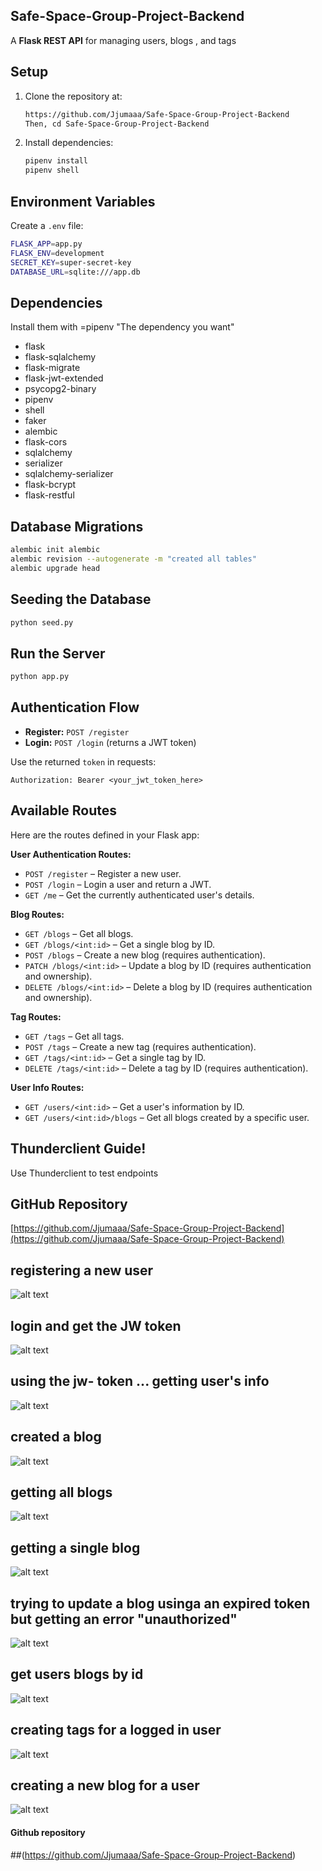 ## Safe-Space-Group-Project-Backend


A **Flask REST API** 
for managing users, blogs , and tags 

## Setup

1. Clone the repository at:

   ```bash
   https://github.com/Jjumaaa/Safe-Space-Group-Project-Backend
   Then, cd Safe-Space-Group-Project-Backend
   ```
2. Install dependencies:

   ```bash
   pipenv install
   pipenv shell
   ```

## Environment Variables

Create a `.env` file:

```bash
FLASK_APP=app.py
FLASK_ENV=development
SECRET_KEY=super-secret-key
DATABASE_URL=sqlite:///app.db
```

## Dependencies

Install them with =pipenv "The dependency you want"

* flask
* flask-sqlalchemy
* flask-migrate
* flask-jwt-extended
* psycopg2-binary
* pipenv
* shell
* faker
* alembic
* flask-cors
* sqlalchemy
* serializer
* sqlalchemy-serializer
* flask-bcrypt
* flask-restful

## Database Migrations

```bash
alembic init alembic
alembic revision --autogenerate -m "created all tables"
alembic upgrade head
```

## Seeding the Database

```bash
python seed.py
```

## Run the Server

```bash
python app.py
```

## Authentication Flow

* **Register:** `POST /register`
* **Login:** `POST /login` (returns a JWT token)

Use the returned `token` in requests:

```
Authorization: Bearer <your_jwt_token_here>
```

## Available Routes
Here are the routes defined in your Flask app:

**User Authentication Routes:**

* `POST /register` – Register a new user.
* `POST /login` – Login a user and return a JWT.
* `GET /me` – Get the currently authenticated user's details.

**Blog Routes:**

* `GET /blogs` – Get all blogs.
* `GET /blogs/<int:id>` – Get a single blog by ID.
* `POST /blogs` – Create a new blog (requires authentication).
* `PATCH /blogs/<int:id>` – Update a blog by ID (requires authentication and ownership).
* `DELETE /blogs/<int:id>` – Delete a blog by ID (requires authentication and ownership).

**Tag Routes:**

* `GET /tags` – Get all tags.
* `POST /tags` – Create a new tag (requires authentication).
* `GET /tags/<int:id>` – Get a single tag by ID.
* `DELETE /tags/<int:id>` – Delete a tag by ID (requires authentication).

**User Info Routes:**

* `GET /users/<int:id>` – Get a user's information by ID.
* `GET /users/<int:id>/blogs` – Get all blogs created by a specific user.


## Thunderclient Guide!

Use Thunderclient to test endpoints 

## GitHub Repository

[https://github.com/Jjumaaa/Safe-Space-Group-Project-Backend](https://github.com/Jjumaaa/Safe-Space-Group-Project-Backend)


## registering a new user
![alt text](screenshots/registeruser.png) 

## login and get the JW token

![alt text](screenshots/loginuser.png) 

## using the jw- token ... getting user's info 

![alt text](screenshots/getinfoonuser.png)  

## created a blog 
![alt text](screenshots/creatingablog.png) 

## getting all blogs 

![alt text](screenshots/getallblogstrue.png) 

## getting a single blog
![alt text](screenshots/getblogsbyid.png) 

## trying to update a blog usinga an expired token but getting an error "unauthorized"

![alt text](screenshots/getblogsforauserbyidunauthorized.png)

##  get users blogs by id 
![alt text](screenshots/getauser'sblogsbyid.png)

##  creating tags for a logged in user
![alt text](screenshots/creatingatag.png) 

##  creating a new blog for a user
![alt text](screenshots/creatingablog.png) 


#### Github repository

##(https://github.com/Jjumaaa/Safe-Space-Group-Project-Backend)